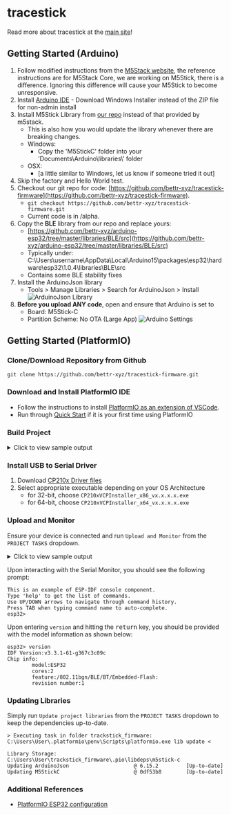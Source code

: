 # tracestick

Read more about tracestick at the [main site](https://sites.google.com/view/tracestick)!


## Getting Started (Arduino)

1.  Follow modified instructions from the [M5Stack website](https://docs.m5stack.com/#/en/quick_start/m5core/m5stack_core_get_started_Arduino_Windows), the reference instructions are for M5Stack Core, we are working on M5Stick, there is a difference. Ignoring this difference will cause your M5Stick to become unresponsive.
2.  Install [Arduino IDE](https://www.arduino.cc/en/Main/Software) - Download Windows Installer instead of the ZIP file for non-admin install
3.  Install M5Stick Library from [our repo](https://github.com/bettr-xyz/M5StickC) instead of that provided by m5stack.
    *   This is also how you would update the library whenever there are breaking changes.
    *   Windows:
        *   Copy the 'M5StickC' folder into your 'Documents\\Arduino\\libraries\\' folder
    *   OSX:
        *   \[a little similar to Windows, let us know if someone tried it out\]
4.  Skip the factory and Hello World test.
5.  Checkout our git repo for code: [https://github.com/bettr-xyz/tracestick-firmware](https://github.com/bettr-xyz/tracestick-firmware). 
    * `git checkout https://github.com/bettr-xyz/tracestick-firmware.git`
    * Current code is in /alpha.
6.  Copy the **BLE** library from our repo and replace yours:
    *   [https://github.com/bettr-xyz/arduino-esp32/tree/master/libraries/BLE/src](https://github.com/bettr-xyz/arduino-esp32/tree/master/libraries/BLE/src)
    *   Typically under: C:\\Users\\username\\AppData\\Local\\Arduino15\\packages\\esp32\\hardware\\esp32\\1.0.4\\libraries\\BLE\\src
    *   Contains some BLE stability fixes
7. Install the ArduinoJson library
    * Tools > Manage Libraries > Search for ArduinoJson > Install
![ArduinoJson Library](https://lh5.googleusercontent.com/Lj7MV_dCx2dWn1493ADjNkb8Pk1erLHGXLUuhd6D_kLeao9LPQ1LXi2ddPNMnMfASiZrbHMIgiqSg7YqL2p5kPKd7mwXzH6B44d_0_VF3MOb04Lvog=w1280)
1. **Before you upload ANY code**,  open and ensure that Arduino is set to
	* Board: M5Stick-C
	* Partition Scheme: No OTA (Large App)
![Arduino Settings](https://lh6.googleusercontent.com/8twGJmQMwPxEep2QhSzrkGXb7HGMwoX40Vk4IR0sq1vDJTPmg_1H-nDDq-8BtEQysjT6wW8-tKt50OzbBrZjpXiwdJDsZwkRDkXHl_VF7qaCpH4LKjw=w1280)

## Getting Started (PlatformIO)

### Clone/Download Repository from Github

`
git clone https://github.com/bettr-xyz/tracestick-firmware.git
`

### Download and Install PlatformIO IDE

- Follow the instructions to install [PlatformIO as an extension of VSCode](https://docs.platformio.org/en/latest/integration/ide/vscode.html#ide-vscode).
- Run through [Quick Start](https://docs.platformio.org/en/latest/integration/ide/vscode.html#quick-start) if it is your first time using PlatformIO

### Build Project

<details>
	<summary>Click to view sample output </summary>

```
> Executing task in folder trackstick_firmware: C:\Users\User\.platformio\penv\Scripts\platformio.exe run <

Processing m5stick-c (platform: espressif32; board: m5stick-c; framework: arduino) 
----------------------------------------------------------------------------------------------------------------------------------------------------- 
PackageManager: Installing framework-arduinoespressif32
git version 2.19.0.windows.1
Cloning into 'C:\Users\User\.platformio\packages\_tmp_installing-stb0bp-package'...
remote: Enumerating objects: 2436, done.
remote: Counting objects: 100% (2436/2436), done.
remote: Compressing objects: 100% (1837/1837), done.
remote: Total 2436 (delta 506), reused 1610 (delta 384), pack-reused 0
Receiving objects: 100% (2436/2436), 41.66 MiB | 3.71 MiB/s, done.
Resolving deltas: 100% (506/506), done.
Checking out files: 100% (2042/2042), done.
Submodule 'libraries/AzureIoT' (https://github.com/VSChina/ESP32_AzureIoT_Arduino) registered for path 'libraries/AzureIoT'
Cloning into 'C:/Users/User/.platformio/packages/_tmp_installing-stb0bp-package/libraries/AzureIoT'...
remote: Enumerating objects: 201, done.
remote: Total 201 (delta 0), reused 0 (delta 0), pack-reused 201
Receiving objects: 100% (201/201), 314.48 KiB | 449.00 KiB/s, done.
Resolving deltas: 100% (34/34), done.
Submodule path 'libraries/AzureIoT': checked out '67dfa4f31ef88b0938dd87d955612100dea5562e'
framework-arduinoespressif32 @ b92c58d has been successfully installed!
Verbose mode can be enabled via `-v, --verbose` option
CONFIGURATION: https://docs.platformio.org/page/boards/espressif32/m5stick-c.html
PLATFORM: Espressif 32 1.12.3 > M5Stick-C
HARDWARE: ESP32 240MHz, 320KB RAM, 4MB Flash
DEBUG: Current (esp-prog) External (esp-prog, iot-bus-jtag, jlink, minimodule, olimex-arm-usb-ocd, olimex-arm-usb-ocd-h, olimex-arm-usb-tiny-h, olimex-jtag-tiny, tumpa)
PACKAGES:
 - framework-arduinoespressif32 b92c58d 
 - tool-esptoolpy 1.20600.0 (2.6.0) 
 - toolchain-xtensa32 2.50200.80 (5.2.0)
Converting alpha.ino
LDF: Library Dependency Finder -> http://bit.ly/configure-pio-ldf
LDF Modes: Finder ~ chain, Compatibility ~ soft
Looking for ArduinoJson library in registry
Found: https://platformio.org/lib/show/64/ArduinoJson
LibraryManager: Installing id=64
Downloading  [####################################]  100%
Unpacking  [################################loning into 'C:\Users\User\tracestick_alpha\.pio\libdeps\m5stick-c\_tmp_installing-hahgqs-package'...
Unpacking  [####################################]  100%          
ArduinoJson @ 6.15.2 has been successfully installed!
LibraryManager: Installing M5StickC
git version 2.19.0.windows.1
Checking out files: 100% (258/258), done.
M5StickC @ 0df53b8 has been successfully installed!
Found 30 compatible libraries
Scanning dependencies...
Dependency Graph
|-- <SPI> 1.0
|-- <Wire> 1.0.1
|-- <ArduinoJson> 6.15.2
|-- <M5StickC> 0.2.0 #0df53b8
|   |-- <SPI> 1.0
|   |-- <Wire> 1.0.1
|   |-- <FS> 1.0
|   |-- <SPIFFS> 1.0
|   |   |-- <FS> 1.0
|-- <ESP32 BLE Arduino> 1.0.1
Building in release mode
Compiling .pio\build\m5stick-c\src\alpha.ino.cpp.o
...

...
Compiling .pio\build\m5stick-c\FrameworkArduino\wiring_pulse.c.o
Compiling .pio\build\m5stick-c\FrameworkArduino\wiring_shift.c.o
Archiving .pio\build\m5stick-c\libFrameworkArduino.a
Indexing .pio\build\m5stick-c\libFrameworkArduino.a
Linking .pio\build\m5stick-c\firmware.elf
Retrieving maximum program size .pio\build\m5stick-c\firmware.elf
Checking size .pio\build\m5stick-c\firmware.elf
Building .pio\build\m5stick-c\firmware.bin
esptool.py v2.6
Advanced Memory Usage is available via "PlatformIO Home > Project Inspect"
RAM:   [=         ]  12.5% (used 40836 bytes from 327680 bytes)
Flash: [========  ]  82.7% (used 1083394 bytes from 1310720 bytes)
=========================================================== [SUCCESS] Took 996.93 seconds ===========================================================

Terminal will be reused by tasks, press any key to close it.
```
</details>

### Install USB to Serial Driver 
1. Download [CP210x Driver files](https://m5stack.oss-cn-shenzhen.aliyuncs.com/resource/drivers/CP210x_VCP_Windows.zip)
2. Select appropriate executable depending on your OS Architecture
   - for 32-bit, choose `CP210xVCPInstaller_x86_vx.x.x.x.exe`
   - for 64-bit, choose `CP210xVCPInstaller_x64_vx.x.x.x.exe`

### Upload and Monitor
Ensure your device is connected and run `Upload and Monitor` from the `PROJECT TASKS` dropdown.


<details>
	<summary>Click to view sample output </summary>

```
> Executing task in folder trackstick_firmware: C:\Users\User\.platformio\penv\Scripts\platformio.exe run --target upload --target monitor <


Processing m5stick-c (platform: espressif32; board: m5stick-c; framework: arduino)
-----------------------------------------------------------------------------------------------------------------------------------------------------
Verbose mode can be enabled via `-v, --verbose` option
CONFIGURATION: https://docs.platformio.org/page/boards/espressif32/m5stick-c.html
PLATFORM: Espressif 32 1.12.3 > M5Stick-C
HARDWARE: ESP32 240MHz, 320KB RAM, 4MB Flash
DEBUG: Current (esp-prog) External (esp-prog, iot-bus-jtag, jlink, minimodule, olimex-arm-usb-ocd, olimex-arm-usb-ocd-h, olimex-arm-usb-tiny-h, olimex-jtag-tiny, tumpa)
PACKAGES:
 - framework-arduinoespressif32 b92c58d
 - tool-esptoolpy 1.20600.0 (2.6.0)
 - tool-mkspiffs 2.230.0 (2.30)
 - toolchain-xtensa32 2.50200.80 (5.2.0)
Converting alpha.ino
LDF: Library Dependency Finder -> http://bit.ly/configure-pio-ldf
LDF Modes: Finder ~ chain, Compatibility ~ soft
Found 30 compatible libraries
Scanning dependencies...
Dependency Graph
|-- <SPI> 1.0
|-- <Wire> 1.0.1
|-- <ArduinoJson> 6.15.2
|-- <M5StickC> 0.2.0 #0df53b8
|   |-- <SPI> 1.0
|   |-- <Wire> 1.0.1
|   |-- <SPIFFS> 1.0
|   |   |-- <FS> 1.0
|   |-- <FS> 1.0
|-- <ESP32 BLE Arduino> 1.0.1
Building in release mode
Compiling .pio\build\m5stick-c\src\alpha.ino.cpp.o
Retrieving maximum program size .pio\build\m5stick-c\firmware.elf
Checking size .pio\build\m5stick-c\firmware.elf
Advanced Memory Usage is available via "PlatformIO Home > Project Inspect"
RAM:   [=         ]  12.5% (used 40836 bytes from 327680 bytes)
Flash: [========  ]  82.7% (used 1083394 bytes from 1310720 bytes)
Configuring upload protocol...
AVAILABLE: esp-prog, espota, esptool, iot-bus-jtag, jlink, minimodule, olimex-arm-usb-ocd, olimex-arm-usb-ocd-h, olimex-arm-usb-tiny-h, olimex-jtag-tiny, tumpa
CURRENT: upload_protocol = esptool
Looking for upload port...
Auto-detected: COM7
Uploading .pio\build\m5stick-c\firmware.bin
esptool.py v2.6
Serial port COM7
Connecting.....
Chip is ESP32-PICO-D4 (revision 1)
Features: WiFi, BT, Dual Core, 240MHz, Embedded Flash, VRef calibration in efuse, Coding Scheme None
MAC: d8:a0:1d:58:50:3c
Uploading stub...
Running stub...
Stub running...
Changing baud rate to 1500000
Changed.
Configuring flash size...
Auto-detected Flash size: 4MB
Compressed 17056 bytes to 11160...
Wrote 17056 bytes (11160 compressed) at 0x00001000 in 0.1 seconds (effective 1066.0 kbit/s)...
Hash of data verified.
Compressed 3072 bytes to 128...
Wrote 3072 bytes (128 compressed) at 0x00008000 in 0.0 seconds (effective 1638.4 kbit/s)...
Hash of data verified.
Compressed 8192 bytes to 47...
Wrote 8192 bytes (47 compressed) at 0x0000e000 in 0.0 seconds (effective 4369.1 kbit/s)...
Hash of data verified.
Compressed 1083632 bytes to 607676...
Wrote 1083632 bytes (607676 compressed) at 0x00010000 in 10.0 seconds (effective 869.6 kbit/s)...
Hash of data verified.

Leaving...
Hard resetting via RTS pin...
=========================================================== [SUCCESS] Took 34.59 seconds ===========================================================
--- Available filters and text transformations: colorize, debug, default, direct, esp32_exception_decoder, hexlify, log2file, nocontrol, printable, send_on_enter, time
--- More details at http://bit.ly/pio-monitor-filters
--- Miniterm on COM7  115200,8,N,1 ---
--- Quit: Ctrl+C | Menu: Ctrl+T | Help: Ctrl+T followed by Ctrl+H ---
ets Jun  8 2016 00:22:57

rst:0x1 (POWERON_RESET),boot:0x13 (SPI_FAST_FLASH_BOOT)
configsip: 188777542, SPIWP:0xee
clk_drv:0x00,q_drv:0x00,d_drv:0x00,cs0_drv:0x00,hd_drv:0x00,wp_drv:0x00
mode:DIO, clock div:2
load:0x3fff0018,len:4
load:0x3fff001c,len:1044
load:0x40078000,len:10044
load:0x40080400,len:5872
entry 0x400806ac
[E][BLERemoteCharacteristic.cpp:275] retrieveDescriptors(): esp_ble_gattc_get_all_descr: Unknown
[E][BLERemoteCharacteristic.cpp:275] retrieveDescriptors(): esp_ble_gattc_get_all_descr: Unknown
CORRUPT HEAP: Bad head at 0x3ffe7f74. Expected 0xabba1234 got 0x3ffe7ff8
abort() was called at PC 0x40083659 on core 1

ELF file SHA256: 0000000000000000000000000000000000000000000000000000000000000000

Backtrace: 0x4008f804:0x3ffc93f0 0x4008fa81:0x3ffc9410 0x40083659:0x3ffc9430 0x4008377d:0x3ffc9460 0x400ede77:0x3ffc9480 0x400e8349:0x3ffc9740 0x400e08ac:0x3ffc9790 0x40095a85:0x3ffc97c0 0x40083d0e:0x3ffc97e0 0x40083599:0x3ffc9800 0x4000bec7:0x3ffc9820 0x40092d77:0x3ffc9840 0x400dd32f:0x3ffc9860 0x400da05f:0x3ffc9880 0x400da761:0x3ffc98a0 0x400dab4e:0x3ffc98c0 0x400dab6d:0x3ffc98e0 0x400d89aa:0x3ffc9900 0x400d3ae1:0x3ffc9930 0x400d3c09:0x3ffc9950 0x400d1f4d:0x3ffc9a40 0x400def59:0x3ffc9a60 0x40092e19:0x3ffc9a80

Rebooting...
ets Jun  8 2016 00:22:57

rst:0xc (SW_CPU_RESET),boot:0x13 (SPI_FAST_FLASH_BOOT)
configsip: 188777542, SPIWP:0xee
clk_drv:0x00,q_drv:0x00,d_drv:0x00,cs0_drv:0x00,hd_drv:0x00,wp_drv:0x00
mode:DIO, clock div:2
load:0x3fff0018,len:4
load:0x3fff001c,len:1044
load:0x40078000,len:10044
load:0x40080400,len:5872
entry 0x400806ac
```
</details>

Upon interacting with the Serial Monitor, you should see the following prompt:

```
This is an example of ESP-IDF console component.
Type 'help' to get the list of commands.
Use UP/DOWN arrows to navigate through command history.
Press TAB when typing command name to auto-complete.
esp32>
```

Upon entering `version` and hitting the <kbd>return</kbd> key, you should be provided with the model information as shown below:
```
esp32> version
IDF Version:v3.3.1-61-g367c3c09c
Chip info:
        model:ESP32
        cores:2
        feature:/802.11bgn/BLE/BT/Embedded-Flash:
        revision number:1
```

### Updating Libraries

Simply run `Update project libraries` from the `PROJECT TASKS` dropdown to keep the dependencies up-to-date.

```
> Executing task in folder trackstick_firmware: C:\Users\User\.platformio\penv\Scripts\platformio.exe lib update <

Library Storage: C:\Users\User\trackstick_firmware\.pio\libdeps\m5stick-c
Updating ArduinoJson                     @ 6.15.2         [Up-to-date]
Updating M5StickC                        @ 0df53b8        [Up-to-date]
```

### Additional References
- [PlatformIO ESP32 configuration](https://docs.platformio.org/en/latest/platforms/espressif32.html)